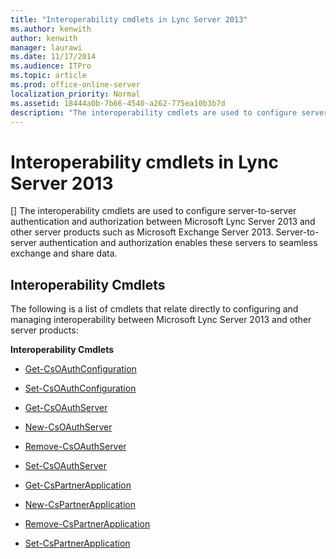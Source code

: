 ```yaml
---
title: "Interoperability cmdlets in Lync Server 2013"
ms.author: kenwith
author: kenwith
manager: laurawi
ms.date: 11/17/2014
ms.audience: ITPro
ms.topic: article
ms.prod: office-online-server
localization_priority: Normal
ms.assetid: 18444a0b-7b66-4540-a262-775ea10b3b7d
description: "The interoperability cmdlets are used to configure server-to-server authentication and authorization between Microsoft Lync Server 2013 and other server products such as Microsoft Exchange Server 2013. Server-to-server authentication and authorization enables these servers to seamless exchange and share data."
---
```


# Interoperability cmdlets in Lync Server 2013
[]
The interoperability cmdlets are used to configure server-to-server authentication and authorization between Microsoft Lync Server 2013 and other server products such as Microsoft Exchange Server 2013. Server-to-server authentication and authorization enables these servers to seamless exchange and share data.
  
## Interoperability Cmdlets

The following is a list of cmdlets that relate directly to configuring and managing interoperability between Microsoft Lync Server 2013 and other server products:
  
 **Interoperability Cmdlets**
  
- [Get-CsOAuthConfiguration](get-csoauthconfiguration.md)
    
- [Set-CsOAuthConfiguration](set-csoauthconfiguration.md)
    
- [Get-CsOAuthServer](get-csoauthserver.md)
    
- [New-CsOAuthServer](new-csoauthserver.md)
    
- [Remove-CsOAuthServer](remove-csoauthserver.md)
    
- [Set-CsOAuthServer](set-csoauthserver.md)
    
- [Get-CsPartnerApplication](get-cspartnerapplication.md)
    
- [New-CsPartnerApplication](new-cspartnerapplication.md)
    
- [Remove-CsPartnerApplication](remove-cspartnerapplication.md)
    
- [Set-CsPartnerApplication](set-cspartnerapplication.md)
    

